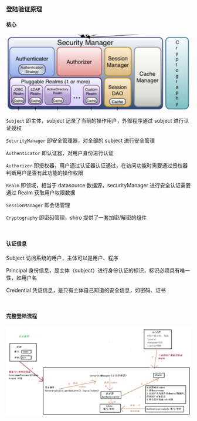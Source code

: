 ### 登陆验证原理

#### 核心

![](../../img/security/shiro/sh1-2.png)

`Subject` 即主体，subject 记录了当前的操作用户，外部程序通过 subject 进行认证授权

`SecurityManager` 即安全管理器，对全部的 subject 进行安全管理

`Authenticator` 即认证器，对用户身份进行认证

`Authorizer` 即授权器，用户通过认证器认证通过，在访问功能时需要通过授权器判断用户是否有此功能的操作权限

`Realm` 即领域，相当于 datasource 数据源，securityManager 进行安全认证需要通过 Realm 获取用户权限数据

`SessionManager` 即会话管理

`Cryptography` 即密码管理，shiro 提供了一套加密/解密的组件

<br>

#### 认证信息

Subject 访问系统的用户，主体可以是用户、程序

Principal 身份信息，是主体（subject）进行身份认证的标识，标识必须具有唯一性，如用户名

Credential 凭证信息，是只有主体自己知道的安全信息，如密码、证书

<br>

#### 完整登陆流程

![](../../img/security/shiro/sh1-1.png)
